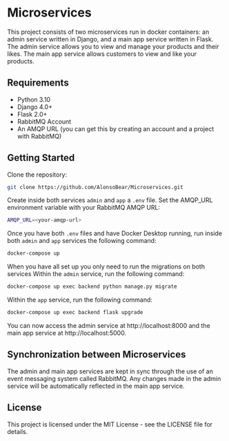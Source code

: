 # Microservices
This project consists of two microservices run in docker containers: an admin service written in Django, and a main app service written in Flask. The admin service allows you to view and manage your products and their likes. The main app service allows customers to view and like your products.

## Requirements
- Python 3.10
- Django 4.0+
- Flask 2.0+
- RabbitMQ Account
- An AMQP URL (you can get this by creating an account and a project with RabbitMQ)

## Getting Started
Clone the repository:
```sh
git clone https://github.com/AlonsoBear/Microservices.git
```

Create inside both services ```admin``` and ```app``` a ```.env``` file.
Set the AMQP_URL environment variable with your RabbitMQ AMQP URL:
```sh
AMQP_URL=<your-amqp-url>
```

Once you have both ```.env``` files and have Docker Desktop running, run
inside both ```admin``` and ```app``` services the following command:
```sh
docker-compose up
```

When you have all set up you only need to run the migrations on both services
Within the ```admin``` service, run the following command:
```sh
docker-compose up exec backend python manage.py migrate
```
Within the ```app``` service, run the following command:
```sh
docker-compose up exec backend flask upgrade
```

You can now access the admin service at http://localhost:8000 and the main app service at http://localhost:5000.

## Synchronization between Microservices
The admin and main app services are kept in sync through the use of an event messaging system called RabbitMQ. Any changes made in the admin service will be automatically reflected in the main app service.

## License
This project is licensed under the MIT License - see the LICENSE file for details.